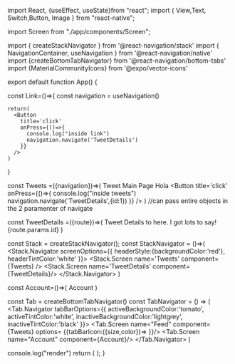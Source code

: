 import React, {useEffect, useState}from "react";
import { View,Text, Switch,Button, Image } from "react-native";

import Screen from "./app/components/Screen";

import { createStackNavigator } from '@react-navigation/stack'
import { NavigationContainer, useNavigation } from '@react-navigation/native'
import {createBottomTabNavigator} from '@react-navigation/bottom-tabs'
import {MaterialCommunityIcons} from '@expo/vector-icons'

export default function App() {

  const Link=()=>{
    const navigation = useNavigation()

    return(
      <Button
        title='click'
        onPress={()=>{
          console.log("inside link")
          navigation.navigate('TweetDetails')
        }}
      />
    )

  }

  const Tweets =({navigation})=>(
    <Screen>
        <Text>Tweet Main Page Hola</Text>
        <Button
        title='click'
        onPress={()=>{
          console.log("inside tweets")
          navigation.navigate('TweetDetails',{id:1})
        }}
        />
    </Screen>
  )
//can pass entire objects in the 2 paramenter of navigate

  const TweetDetails =({route})=>(
    <Screen>
        <Text>Tweet Details to here. I got lots to say!{route.params.id}</Text>
    </Screen>
  )

  const Stack = createStackNavigator();
  const StackNavigator = ()=>(
      <Stack.Navigator 
        screenOptions={{
          headerStyle:{backgroundColor:'red'},
          headerTintColor:'white'
          }}>
        <Stack.Screen name='Tweets' component={Tweets} />
        <Stack.Screen name='TweetDetails' component={TweetDetails}/>
      </Stack.Navigator>
  )

  const Account=()=>(
    <Screen>
      <Text>Account</Text>
    </Screen>
  )
    
  const Tab = createBottomTabNavigator()
  const TabNavigator = () => (
    <Tab.Navigator tabBarOptions={{
      activeBackgroundColor:'tomato',
      activeTintColor:'white',
      inactiveBackgroundColor:'lightgrey',
      inactiveTintColor:'black'
    }}>
      <Tab.Screen 
        name="Feed" 
        component={Tweets} 
        options=
          {{tabBarIcon:({size,color})=>
          <MaterialCommunityIcons name='home' size={size} color={color}/>}}/>
      <Tab.Screen name="Account" component={Account}/>
    </Tab.Navigator>
  )

  console.log("render")
  return (
    <NavigationContainer>
      <TabNavigator/>
    </NavigationContainer>
  );
}
